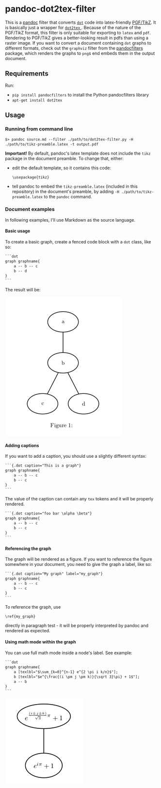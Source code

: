 # pandoc-dot2tex-filter

This is a [pandoc](http://pandoc.org/) filter that converts [`dot`](https://en.wikipedia.org/wiki/DOT_%28graph_description_language%29) code into latex-friendly [PGF/TikZ](https://en.wikipedia.org/wiki/PGF/TikZ). It is basically just a wrapper for [`dot2tex` ](https://pypi.python.org/pypi/dot2tex). Because of the nature of the PGF/TikZ format, this filter is only suitable for exporting to `latex` and `pdf`. Rendering to PGF/TikZ gives a better-looking result in pdfs than using a raster image. If you want to convert a document containing `dot` graphs to different formats, check out the `graphviz` filter from the [pandocfilters](https://pypi.python.org/pypi/pandocfilters) package, which renders the graphs to `png`s end embeds them in the output document.

## Requirements

Run:

* `pip install pandocfilters` to install the Python pandocfilters library
* `apt-get install dot2tex`

## Usage

### Running from command line

```
$> pandoc source.md --filter ./path/to/dot2tex-filter.py -H ./path/to/tikz-preamble.latex -t output.pdf
```

**Important!** By default, pandoc's latex template does not include the `tikz` package in the document preamble. To change that, either:

* edit the default template, so it contains this code:
  ```
  \usepackage{tikz}
  ```
* tell pandoc to embed the `tikz-preamble.latex` (included in this repository) in the document's preamble, by adding `-H ./path/to/tikz-preamble.latex` to the `pandoc` command.

### Document examples

In following examples, I'll use Markdown as the source language. 

#### Basic usage

To create a basic graph, create a fenced code block with a `dot` class, like so:

	```dot
	graph graphname{
		a -- b -- c
		b -- d
	}
	```

The result will be:

![a simple example](./images/simple_example.png)

#### Adding captions

If you want to add a caption, you should use a slightly different syntax:


	```{.dot caption="This is a graph"}
	graph graphname{
		a -- b -- c
		b -- c
	}
	```

The value of the caption can contain any `tex` tokens and it will be properly rendered.

	```{.dot caption="foo bar \alpha \beta"}
	graph graphname{
		a -- b -- c
		b -- c
	}
	```

#### Referencing the graph

The graph will be rendered as a figure. If you want to reference the figure somewhere in your document, you need to give the graph a label, like so:

	```{.dot caption="My graph" label="my_graph"}
	graph graphname{
		a -- b -- c
		b -- c
	}
	```
	
To reference the graph, use

	\ref{my_graph}

directly in paragraph test - it will be properly interpreted by pandoc and rendered as expected.

#### Using math mode within the graph

You can use full math mode inside a node's label. See example:

	```dot
	graph graphname{
		a [texlbl="$\sum_{k=0}^{n-1} e^{2 \pi i k/n}$"];
		b [texlbl="$e^{\frac{(i \pm j \pm k)}{\sqrt 3}\pi} + 1$"];
		a -- b
	}
	```

![math mode example](./images/example_math.png)
